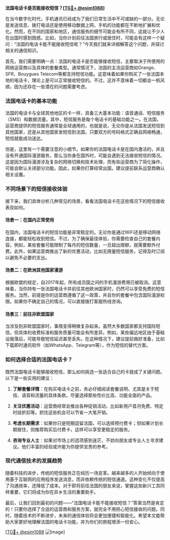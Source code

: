 **法国电话卡是否能接收短信？[[TG💪+ @esim1088](https://t.me/s/esim1088)]**

在当今数字化时代，手机通讯已经成为了我们日常生活中不可或缺的一部分。无论是发送信息、拨打电话还是使用移动数据上网，手机的功能都在不断地扩展和优化。然而，在不同的国家和地区，通信服务的细节可能会有所不同，这就让不少人在出国时感到困惑。比如，当你计划前往法国旅行或居住时，可能会有这样一个疑问：“法国的电话卡能不能接收短信呢？”今天我们就来详细解答这个问题，并探讨相关的通信知识。

首先，我们需要明确一点：法国的电话卡是否能够接收短信，主要取决于所使用的网络运营商以及具体的套餐类型。通常情况下，法国的主流运营商如Orange、SFR、Bouygues Telecom等都支持短信功能。这意味着如果你购买了一张法国本地的电话卡，理论上是可以正常接收短信的。不过，这并不意味着一切都会一帆风顺，因为还存在一些潜在的问题需要考虑。

### 法国电话卡的基本功能

法国的电话卡与全球其他地区的卡一样，具备三大基本功能：语音通话、短信服务（SMS）和数据流量。其中，短信服务是每个电话卡的基础功能之一。在法国，运营商提供的短信服务通常是全球通用的，也就是说，无论你是从法国发送短信到其他国家，还是从其他国家发短信到法国，只要双方的号码格式正确且网络畅通，短信就能成功送达。

但是，这里有一个需要注意的小细节。如果你的法国电话卡是在国内激活的，并且没有开通国际漫游服务，那么当你身在国外时，可能会遇到无法接收短信的情况。这是因为国际漫游涉及复杂的网络切换和技术处理，而有些运营商为了简化操作，可能会默认关闭部分功能。因此，如果你打算经常出国，建议提前联系运营商确认相关设置。

### 不同场景下的短信接收体验

接下来，我们具体分析几种常见的场景，看看法国电话卡在这些情况下的短信接收表现如何。

#### 场景一：在国内正常使用

在国内，法国电话卡的短信功能是非常稳定的。无论你是通过WiFi还是移动网络连接，都能轻松收到短信。不过，为了确保最佳体验，你需要检查自己的套餐内容。例如，某些套餐可能限制了每月的短信数量，一旦超出限额，就需要额外付费。此外，如果运营商推出了新的优惠活动，比如无限量短信服务，记得及时订阅以避免不必要的支出。

#### 场景二：在欧洲其他国家漫游

根据欧盟的规定，自2017年起，所有成员国之间的手机漫游费用已被取消。这意味着，当你持有一张法国电话卡并前往其他欧洲国家时，仍然可以享受免费的短信服务。当然，前提是你的运营商遵循了这一政策，并且你的套餐中包含国际漫游权限。如果你不确定自己的情况，可以直接拨打客服热线咨询。

#### 场景三：前往非欧盟国家

当涉及到非欧盟国家时，事情变得稍微复杂起来。虽然大多数国家都支持国际短信，但具体的收费标准和服务质量可能会有所差异。例如，某些偏远地区由于基础设施落后，可能导致短信延迟甚至丢失。在这种情况下，建议提前做好准备，比如下载即时通讯软件（如WhatsApp、Telegram等），作为短信的替代方案。

### 如何选择合适的法国电话卡？

既然法国电话卡能够接收短信，那么如何挑选一张适合自己的卡就成了关键问题。以下是一些实用的建议：

1. **了解套餐详情**：在购买电话卡之前，务必仔细阅读套餐说明，尤其是关于短信、语音和流量的具体条款。尽量选择那些性价比高、功能全面的产品。
   
2. **关注优惠活动**：运营商经常会推出各种促销活动，比如新用户首月免费、特定时段折扣等。抓住这些机会可以节省一大笔开销。

3. **考虑长期需求**：如果你只是短期逗留法国，可以选择预付费卡；但如果计划长期居住，则推荐购买后付费卡，这样可以享受更稳定的服务。

4. **咨询专业人士**：如果对市场上的选项感到迷茫，不妨向朋友或专业人士寻求建议。他们丰富的经验或许能为你提供宝贵的参考。

### 现代通信技术的发展趋势

随着科技的进步，传统的短信服务正在经历一场变革。越来越多的人开始倾向于使用基于互联网的应用程序发送消息，而非依赖传统的短信通道。这种变化不仅提高了沟通效率，还降低了成本。对于即将前往法国的朋友来说，掌握这些新兴工具同样重要，它们将成为你在异乡生活的重要助手。

最后，让我们回到最初的问题——“法国电话卡能不能接收短信？”答案当然是肯定的！只要你选择了合适的运营商和服务方案，就完全不用担心短信接收的问题。同时，随着技术的不断进步，未来的通信体验将会更加便捷和智能化。希望本文能帮助大家更好地理解法国的电话卡功能，并为你们的旅程增添一份安心。

[[TG💪+ @esim1088](https://t.me/s/esim1088) ![Image](https://i.postimg.cc/4NQfJmqS/Snipaste-2025-05-13-00-14-12.png)]
